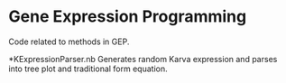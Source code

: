 # Gene Expression Programming

Code related to methods in GEP.

  *KExpressionParser.nb
Generates random Karva expression and parses into tree plot and traditional form equation.
